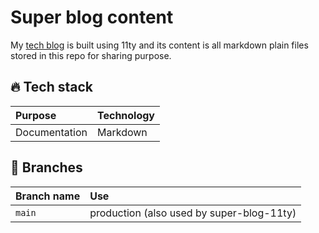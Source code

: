 # Super blog content

My [tech blog](https://github.com/giuliachiola/super-blog-11ty) is built using 11ty and its content is all markdown plain files stored in this repo for sharing purpose.

## 🔥 Tech stack

| Purpose       | Technology |
| :------------ | :--------- |
| Documentation | Markdown   |

## 🌿 Branches

| Branch name | Use                                       |
| :---------- | :---------------------------------------- |
| `main`      | production (also used by super-blog-11ty) |
